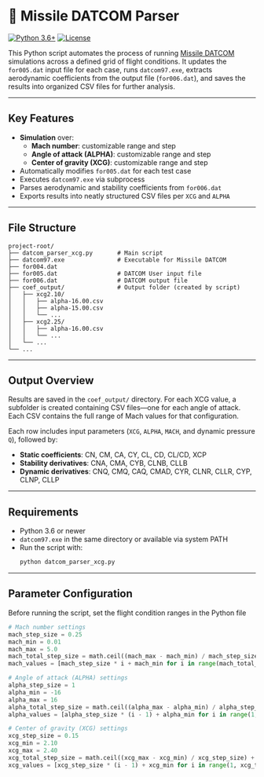 # 🚀 Missile DATCOM Parser
[![Python 3.6+](https://img.shields.io/badge/python-3.6%2B-blue.svg)](https://www.python.org/downloads/)
[![License](https://img.shields.io/badge/license-MIT-green.svg)](https://opensource.org/licenses/MIT)

This Python script automates the process of running [Missile DATCOM](https://en.wikipedia.org/wiki/Missile_Datcom) simulations across a defined grid of flight conditions. It updates the `for005.dat` input file for each case, runs `datcom97.exe`, extracts aerodynamic coefficients from the output file (`for006.dat`), and saves the results into organized CSV files for further analysis.

---

## Key Features

- **Simulation** over:
  - **Mach number**: customizable range and step
  - **Angle of attack (ALPHA)**: customizable range and step
  - **Center of gravity (XCG)**: customizable range and step
- Automatically modifies `for005.dat` for each test case
- Executes `datcom97.exe` via subprocess
- Parses aerodynamic and stability coefficients from `for006.dat`
- Exports results into neatly structured CSV files per `XCG` and `ALPHA`

---

## File Structure
```plaintext
project-root/
├── datcom_parser_xcg.py       # Main script
├── datcom97.exe               # Executable for Missile DATCOM
├── for004.dat                
├── for005.dat                 # DATCOM User input file
├── for006.dat                 # DATCOM output file
├── coef_output/               # Output folder (created by script)
│   ├── xcg2.10/
│   │   ├── alpha-16.00.csv
│   │   ├── alpha-15.00.csv
│   │   └── ...
│   ├── xcg2.25/
│   │   ├── alpha-16.00.csv
│   │   └── ...
│   └── ...
└── ...
```

---

## Output Overview

Results are saved in the `coef_output/` directory. For each XCG value, a subfolder is created containing CSV files—one for each angle of attack. Each CSV contains the full range of Mach values for that configuration.

Each row includes input parameters (`XCG`, `ALPHA`, `MACH`, and dynamic pressure `Q`), followed by:

- **Static coefficients**: CN, CM, CA, CY, CL, CD, CL/CD, XCP
- **Stability derivatives**: CNA, CMA, CYB, CLNB, CLLB
- **Dynamic derivatives**: CNQ, CMQ, CAQ, CMAD, CYR, CLNR, CLLR, CYP, CLNP, CLLP

---
  
## Requirements

- Python 3.6 or newer
- `datcom97.exe` in the same directory or available via system PATH
- Run the script with:
   ```bash
   python datcom_parser_xcg.py
---

## Parameter Configuration

Before running the script, set the flight condition ranges in the Python file

```python
# Mach number settings
mach_step_size = 0.25
mach_min = 0.01
mach_max = 5.0
mach_total_step_size = math.ceil((mach_max - mach_min) / mach_step_size) + 1
mach_values = [mach_step_size * i + mach_min for i in range(mach_total_step_size)]

# Angle of attack (ALPHA) settings
alpha_step_size = 1
alpha_min = -16
alpha_max = 16
alpha_total_step_size = math.ceil((alpha_max - alpha_min) / alpha_step_size) + 2
alpha_values = [alpha_step_size * (i - 1) + alpha_min for i in range(1, alpha_total_step_size)]

# Center of gravity (XCG) settings
xcg_step_size = 0.15
xcg_min = 2.10
xcg_max = 2.40
xcg_total_step_size = math.ceil((xcg_max - xcg_min) / xcg_step_size) + 2
xcg_values = [xcg_step_size * (i - 1) + xcg_min for i in range(1, xcg_total_step_size)]
